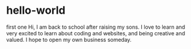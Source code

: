 # hello-world
first one
Hi,  I am back to school after raising my sons.  I love to learn and very excited to learn about coding and websites, and being creative and valued.  I hope to open my own business someday.
